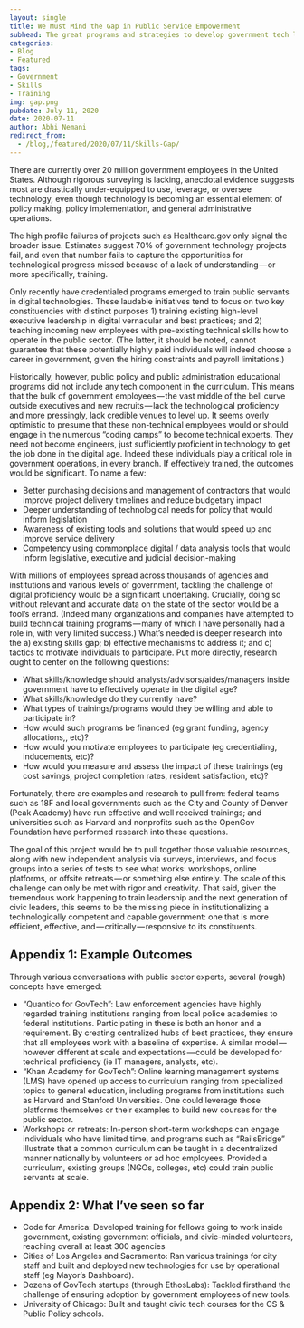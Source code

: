 ```yaml
---
layout: single
title: We Must Mind the Gap in Public Service Empowerment
subhead: The great programs and strategies to develop government tech leadership overlook the people that are already there, or need to be.
categories:
- Blog
- Featured
tags: 
- Government
- Skills
- Training
img: gap.png
pubdate: July 11, 2020
date: 2020-07-11
author: Abhi Nemani
redirect_from: 
  - /blog,/featured/2020/07/11/Skills-Gap/
---
```

There are currently over 20 million government employees in the United States. Although rigorous surveying is lacking, anecdotal evidence suggests most are drastically under-equipped to use, leverage, or oversee technology, even though technology is becoming an essential element of policy making, policy implementation, and general administrative operations.

The high profile failures of projects such as Healthcare.gov only signal the broader issue. Estimates suggest 70% of government technology projects fail, and even that number fails to capture the opportunities for technological progress missed because of a lack of understanding — or more specifically, training.

Only recently have credentialed programs emerged to train public servants in digital technologies. These laudable initiatives tend to focus on two key constituencies with distinct purposes 1) training existing high-level executive leadership in digital vernacular and best practices; and 2) teaching incoming new employees with pre-existing technical skills how to operate in the public sector. (The latter, it should be noted, cannot guarantee that these potentially highly paid individuals will indeed choose a career in government, given the hiring constraints and payroll limitations.)

Historically, however, public policy and public administration educational programs did not include any tech component in the curriculum. This means that the bulk of government employees — the vast middle of the bell curve outside executives and new recruits — lack the technological proficiency and more pressingly, lack credible venues to level up. It seems overly optimistic to presume that these non-technical employees would or should engage in the numerous “coding camps” to become technical experts. They need not become engineers, just sufficiently proficient in technology to get the job done in the digital age. Indeed these individuals play a critical role in government operations, in every branch. If effectively trained, the outcomes would be significant. To name a few:

- Better purchasing decisions and management of contractors that would improve project delivery timelines and reduce budgetary impact
- Deeper understanding of technological needs for policy that would inform legislation
- Awareness of existing tools and solutions that would speed up and improve service delivery
- Competency using commonplace digital / data analysis tools that would inform legislative, executive and judicial decision-making

With millions of employees spread across thousands of agencies and institutions and various levels of government, tackling the challenge of digital proficiency would be a significant undertaking. Crucially, doing so without relevant and accurate data on the state of the sector would be a fool’s errand. (Indeed many organizations and companies have attempted to build technical training programs — many of which I have personally had a role in, with very limited success.) What’s needed is deeper research into the a) existing skills gap; b) effective mechanisms to address it; and c) tactics to motivate individuals to participate. Put more directly, research ought to center on the following questions:

- What skills/knowledge should analysts/advisors/aides/managers inside government have to effectively operate in the digital age?
- What skills/knowledge do they currently have?
- What types of trainings/programs would they be willing and able to participate in?
- How would such programs be financed (eg grant funding, agency allocations,, etc)?
- How would you motivate employees to participate (eg credentialing, inducements, etc)?
- How would you measure and assess the impact of these trainings (eg cost savings, project completion rates, resident satisfaction, etc)?

Fortunately, there are examples and research to pull from: federal teams such as 18F and local governments such as the City and County of Denver (Peak Academy) have run effective and well received trainings; and universities such as Harvard and nonprofits such as the OpenGov Foundation have performed research into these questions.

The goal of this project would be to pull together those valuable resources, along with new independent analysis via surveys, interviews, and focus groups into a series of tests to see what works: workshops, online platforms, or offsite retreats — or something else entirely. The scale of this challenge can only be met with rigor and creativity. That said, given the tremendous work happening to train leadership and the next generation of civic leaders, this seems to be the missing piece in institutionalizing a technologically competent and capable government: one that is more efficient, effective, and — critically — responsive to its constituents.

## Appendix 1: Example Outcomes

Through various conversations with public sector experts, several (rough) concepts have emerged:

- “Quantico for GovTech”: Law enforcement agencies have highly regarded training institutions ranging from local police academies to federal institutions. Participating in these is both an honor and a requirement. By creating centralized hubs of best practices, they ensure that all employees work with a baseline of expertise. A similar model — however different at scale and expectations — could be developed for technical proficiency (ie IT managers, analysts, etc).
- “Khan Academy for GovTech”: Online learning management systems (LMS) have opened up access to curriculum ranging from specialized topics to general education, including programs from institutions such as Harvard and Stanford Universities. One could leverage those platforms themselves or their examples to build new courses for the public sector.
- Workshops or retreats: In-person short-term workshops can engage individuals who have limited time, and programs such as “RailsBridge” illustrate that a common curriculum can be taught in a decentralized manner nationally by volunteers or ad hoc employees. Provided a curriculum, existing groups (NGOs, colleges, etc) could train public servants at scale.

## Appendix 2: What I’ve seen so far
- Code for America: Developed training for fellows going to work inside government, existing government officials, and civic-minded volunteers, reaching overall at least 300 agencies
- Cities of Los Angeles and Sacramento: Ran various trainings for city staff and built and deployed new technologies for use by operational staff (eg Mayor’s Dashboard).
- Dozens of GovTech startups (through EthosLabs): Tackled firsthand the challenge of ensuring adoption by government employees of new tools.
- University of Chicago: Built and taught civic tech courses for the CS & Public Policy schools.